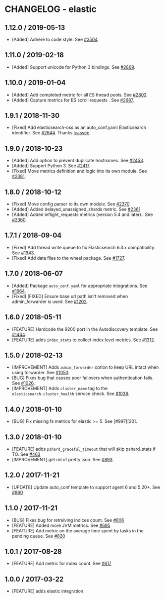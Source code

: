 # CHANGELOG - elastic

## 1.12.0 / 2019-05-13

* [Added] Adhere to code style. See [#3504](https://github.com/DataDog/integrations-core/pull/3504).

## 1.11.0 / 2019-02-18

* [Added] Support unicode for Python 3 bindings. See [#2869](https://github.com/DataDog/integrations-core/pull/2869).

## 1.10.0 / 2019-01-04

* [Added] Add completed metric for all ES thread pools. See [#2803][1].
* [Added] Capture metrics for ES scroll requests . See [#2687][2].

## 1.9.1 / 2018-11-30

* [Fixed] Add elasticsearch-oss as an auto_conf.yaml Elasticsearch identifier. See [#2644][3]. Thanks [jcassee][4].

## 1.9.0 / 2018-10-23

* [Added] Add option to prevent duplicate hostnames. See [#2453][5].
* [Added] Support Python 3. See [#2417][6].
* [Fixed] Move metrics definition and logic into its own module. See [#2381][7].

## 1.8.0 / 2018-10-12

* [Fixed] Move config parser to its own module. See [#2370][8].
* [Added] Added delayed_unassigned_shards metric. See [#2361][9].
* [Added] Added inflight_requests metrics (version 5.4 and later).. See [#2360][10].

## 1.7.1 / 2018-09-04

* [Fixed] Add thread write queue to fix Elasticsearch 6.3.x compatibility. See [#1943][11].
* [Fixed] Add data files to the wheel package. See [#1727][12].

## 1.7.0 / 2018-06-07

* [Added] Package `auto_conf.yaml` for appropriate integrations. See [#1664][13].
* [Fixed] [FIXED] Ensure base url path isn't removed when admin_forwarder is used. See [#1202][14].

## 1.6.0 / 2018-05-11

* [FEATURE] Hardcode the 9200 port in the Autodiscovery template. See [#1444][15].
* [FEATURE] adds `index_stats` to collect index level metrics. See [#1312][16].

## 1.5.0 / 2018-02-13

* [IMPROVEMENT] Adds `admin_forwarder` option to keep URL intact when using forwarder. See [#1050][17].
* [BUG] Fixes bug that causes poor failovers when authentication fails. See [#1026][18].
* [IMPROVEMENT] Adds `cluster_name` tag to the `elasticsearch.cluster_health` service check. See [#1038][19].

## 1.4.0 / 2018-01-10

* [BUG] Fix missing fs metrics for elastic >= 5. See [#997][20].

## 1.3.0 / 2018-01-10

* [FEATURE] adds `pshard_graceful_timeout` that will skip pshard_stats if TO. See [#463][21]
* [IMPROVEMENT] get rid of pretty json. See [#893][22].

## 1.2.0 / 2017-11-21

* [UPDATE] Update auto_conf template to support agent 6 and 5.20+. See [#860][23]

## 1.1.0 / 2017-11-21

* [BUG] Fixes bug for retreiving indices count. See [#806][24]
* [FEATURE] Added more JVM metrics. See [#695][25]
* [FEATURE] Add metric on the average time spent by tasks in the pending queue. See [#820][26]

## 1.0.1 / 2017-08-28

* [FEATURE] Add metric for index count. See [#617][27]

## 1.0.0 / 2017-03-22

* [FEATURE] adds elastic integration.

<!--- The following link definition list is generated by PimpMyChangelog --->
[1]: https://github.com/DataDog/integrations-core/pull/2803
[2]: https://github.com/DataDog/integrations-core/pull/2687
[3]: https://github.com/DataDog/integrations-core/pull/2644
[4]: https://github.com/jcassee
[5]: https://github.com/DataDog/integrations-core/pull/2453
[6]: https://github.com/DataDog/integrations-core/pull/2417
[7]: https://github.com/DataDog/integrations-core/pull/2381
[8]: https://github.com/DataDog/integrations-core/pull/2370
[9]: https://github.com/DataDog/integrations-core/pull/2361
[10]: https://github.com/DataDog/integrations-core/pull/2360
[11]: https://github.com/DataDog/integrations-core/pull/1943
[12]: https://github.com/DataDog/integrations-core/pull/1727
[13]: https://github.com/DataDog/integrations-core/pull/1664
[14]: https://github.com/DataDog/integrations-core/pull/1202
[15]: https://github.com/DataDog/integrations-core/issues/1444
[16]: https://github.com/DataDog/integrations-core/issues/1312
[17]: https://github.com/DataDog/integrations-core/issues/1050
[18]: https://github.com/DataDog/integrations-core/issues/1026
[19]: 
[20]: 
[21]: https://github.com/DataDog/integrations-core/issues/463
[22]: https://github.com/DataDog/integrations-core/issues/893
[23]: https://github.com/DataDog/integrations-core/issues/860
[24]: https://github.com/DataDog/integrations-core/issues/806
[25]: https://github.com/DataDog/integrations-core/issues/695
[26]: https://github.com/DataDog/integrations-core/issues/820
[27]: https://github.com/DataDog/integrations-core/issues/617
